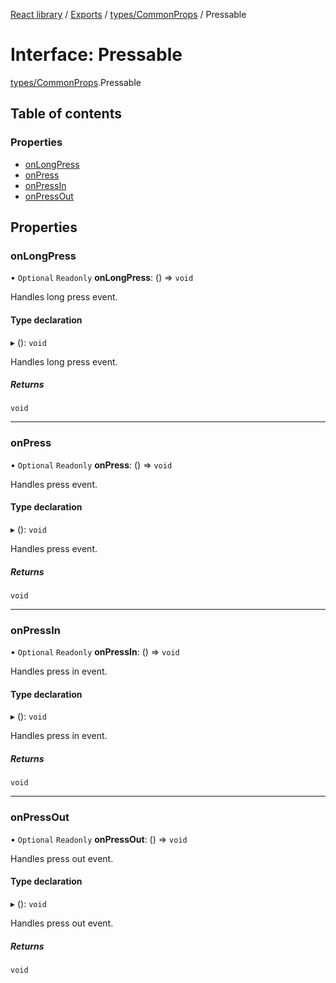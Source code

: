 [React library](../index.md) / [Exports](../modules.md) / [types/CommonProps](../modules/types_CommonProps.md) / Pressable

# Interface: Pressable

[types/CommonProps](../modules/types_CommonProps.md).Pressable

## Table of contents

### Properties

- [onLongPress](types_CommonProps.Pressable.md#onlongpress)
- [onPress](types_CommonProps.Pressable.md#onpress)
- [onPressIn](types_CommonProps.Pressable.md#onpressin)
- [onPressOut](types_CommonProps.Pressable.md#onpressout)

## Properties

### onLongPress

• `Optional` `Readonly` **onLongPress**: () => `void`

Handles long press event.

#### Type declaration

▸ (): `void`

Handles long press event.

##### Returns

`void`

___

### onPress

• `Optional` `Readonly` **onPress**: () => `void`

Handles press event.

#### Type declaration

▸ (): `void`

Handles press event.

##### Returns

`void`

___

### onPressIn

• `Optional` `Readonly` **onPressIn**: () => `void`

Handles press in event.

#### Type declaration

▸ (): `void`

Handles press in event.

##### Returns

`void`

___

### onPressOut

• `Optional` `Readonly` **onPressOut**: () => `void`

Handles press out event.

#### Type declaration

▸ (): `void`

Handles press out event.

##### Returns

`void`
